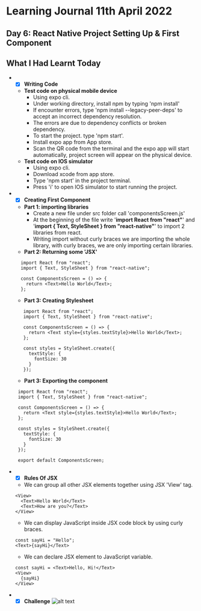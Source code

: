 # Learning Journal 11th April 2022
## Day 6: React Native Project Setting Up & First Component
## What I Had Learnt Today
* - [x] **Writing Code**
  * **Test code on physical mobile device**
    * Using expo cli.
    * Under working directory, install npm by typing 'npm install'
    * If encounter errors, type 'npm install --legacy-peer-deps' to accept an incorrect dependency resolution.
    * The errors are due to dependency conflicts or broken dependency.
    * To start the project. type 'npm start'.
    * Install expo app from App store.
    * Scan the QR code from the terminal and the expo app will start automatically, project screen will appear on the physical device.
  * **Test code on IOS simulator**
    * Using expo cli.
    * Download xcode from app store.
    * Type 'npm start' in the project terminal.
    * Press 'i' to open IOS simulator to start running the project.
* - [x] **Creating First Component**
  * **Part 1: importing libraries**
    * Create a new file under src folder call 'componentsScreen.js'
    * At the beginning of the file write '**import React from "react"**' and '**import { Text, StyleSheet } from "react-native"**' to import 2 libraries from react.
    * Writing import without curly braces we are importing the whole library, with curly braces, we are only importing certain libraries.
  * **Part 2: Returning some 'JSX'**
  ```
    import React from "react";
    import { Text, StyleSheet } from "react-native";

    const ComponentsScreen = () => {
      return <Text>Hello World</Text>;
    };
  ```
  * **Part 3: Creating Stylesheet**
   ```
      import React from "react";
      import { Text, StyleSheet } from "react-native";
      
      const ComponentsScreen = () => {
        return <Text style={styles.textStyle}>Hello World</Text>;
      };
      
      const styles = StyleSheet.create({
        textStyle: {
          fontSize: 30
        }
      });
    ```
   * **Part 3: Exporting the component**
   ```
    import React from "react";
    import { Text, StyleSheet } from "react-native";

    const ComponentsScreen = () => {
      return <Text style={styles.textStyle}>Hello World</Text>;
    };

    const styles = StyleSheet.create({
      textStyle: {
        fontSize: 30
      }
    });

    export default ComponentsScreen;
  ```
  
 * - [x] **Rules Of JSX**
   * We can group all other JSX elements together using JSX 'View' tag.
    ```
    <View>
      <Text>Hello World</Text>
      <Text>How are you?</Text>
    </View>
    ```
   * We can display JavaScript inside JSX code block by using curly braces.
    ```
    const sayHi = "Hello";
    <Text>{sayHi}</Text>
    ```
   * We can declare JSX element to JavaScript variable.
    ```
    const sayHi = <Text>Hello, Hi!</Text>
    <View>
      {sayHi}
    </View>
    ```
 * - [x] **Challenge**
 ![alt text](https://github.com/janson-gan/react-native-training/blob/main/images/Screenshot%202022-04-11%20at%205.19.39%20PM.png)
